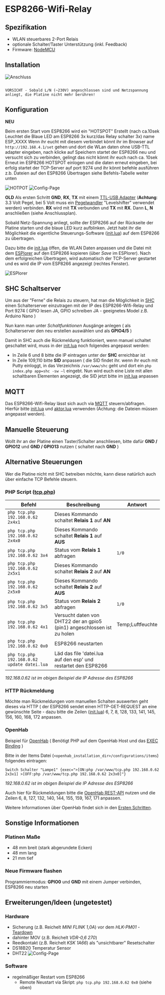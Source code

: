 # ESP8266-Wifi-Relay

## Spezifikation

- WLAN steuerbares 2-Port Relais
- optionale Schalter/Taster Unterstützung (inkl. Feedback)
- Firmware: [NodeMCU](https://github.com/nodemcu/nodemcu-firmware/blob/master/README.md) 

## Installation

![Anschluss](/pics/anschluss.png?raw=true)

```

VORSICHT - Sobald L/N (~230V) angeschlossen sind und Netzspannung anliegt, die Platine nicht mehr berühren!

```
## Konfiguration

**NEU**


Beim ersten Start vom ESP8266 wird ein "HOTSPOT" Erstellt (nach ca.10sek Leuchtet die Blaue LED am ESP8266 3x kurz/das Relay schalter 3x) name ESP_XXXX Wenn ihr eucht mit diesem verbindet könnt ihr im Browser auf `http://192.168.4.1/set` gehen und dort die WLan daten ohne USB-TTL adapter eingeben, nach klicke auf Speichern startet der ESP8266 neu und versucht sich zu verbinden, gelingt das nicht könnt ihr euch nach ca. 10sek Erneut im ESP8266 HOTSPOT einlogen und die daten erneut eingeben, bei erfolg startet der TCP-Server auf port 9274 und ihr könnt befehle ausführen z.b. Dateien auf den ESP8266 Übertragen siehe Befehls-Tabelle weiter unten

![HOTPOT](/pics/ssid.jpg?raw=true)
![Config-Page](/pics/set.jpg?raw=true)



**OLD**
Als ersten Schritt **GND**, **RX**, **TX** mit einem [TTL-USB Adapter](http://www.elecfreaks.com/wiki/index.php?title=USB_to_RS232_Converter) (**Achtung**: 3.3 Volt Pegel, bei 5 Volt muss ein [Pegelwandler](https://www.mikrocontroller.net/articles/Pegelwandler) "Levelshifter" verwendet werden) verbinden. **RX** wird mit **TX** verbunden und **TX** mit **RX**. Dann **L**, **N** anschließen (siehe Anschlussplan).

Sobald Netz-Spannung anliegt, sollte der ESP8266 auf der Rückseite der Platine starten und die blaue LED kurz aufblinken. Jetzt habt ihr die Möglichkeit die eigentliche Steuerungs-Software ([init.lua](/lua-tcp/init.lua)) auf dem ESP8266 zu übertragen.

Dazu bitte die [init.lua](/lua-tcp/init.lua) öffen, die WLAN Daten anpassen und die Datei mit dem [ESPlorer](http://esp8266.ru/esplorer/) auf den ESP8266 kopieren (über *Save* im ESPlorer). Nach dem erfolgreichen Übertragen, wird automatisch der TCP-Server gestartet und es wird die IP vom ESP8266 angezeigt (rechtes Fenster).

![ESPlorer](/pics/esplorer.png?raw=true)

## SHC Schaltserver

Um aus der "Ferne" die Relais zu steuern, hat man die Möglichkeit in [SHC](http://rpi-controlcenter.de/) einen Schalterserver einzutragen mit der IP des ESP8266-Wifi-Relay und Port 9274 ( GPIO lesen JA, GPIO schreiben JA - geeignetes Model z.B. Arduino Nano ) 

Nun kann man unter *Schaltfunktionen* Ausgänge anlegen ( als Schalterserver den neu erstellen auswählen und als **GPIO4/5** )  

Damit in SHC auch die Rückmeldung funktioniert, wenn manuel schaltet geschaltet wird, muss in der [init.lua](/lua-tcp/init.lua) noch folgendes angepasst werden:

- In Zeile 6 und 8 bitte die IP eintragen unter der **SHC** erreichbar ist
- In Zeile 109,110 bitte **SID** anpassen  ( die SID findet ihr. wenn ihr euch mit Putty einloggt, in das Verzeichnis `/var/www/shc` geht und dort ein `php index.php app=shc -sw –l` eingebt. Nun wird euch eine Liste mit allen schaltbaren Elementen angezeigt, die SID jetzt bitte im [init.lua](/lua-tcp/init.lua) anpassen

## MQTT

Das ESP8266-Wifi-Relay lässt sich auch via [MQTT](https://primalcortex.wordpress.com/2015/02/06/nodemcu-and-mqtt-how-to-start/) steuern/abfragen. Hierfür bitte [init.lua](/lua-mqtt/init.lua) und [aktor.lua](/lua-mqtt/aktor.lua) verwenden (Achtung: die Dateien müssen angepasst werden).

## Manuelle Steuerung

Wollt ihr an der Platine einen Taster/Schalter anschliesen, bitte dafür **GND / GPIO12** und  **GND / GPIO13** nutzen ( schaltet nach **GND** ) 

## Alternative Steuerungen

Wer die Platine nicht mit SHC betreiben möchte, kann diese natürlich auch über einfache TCP Befehle steuern.

### PHP Script ([tcp.php](/tcp.php))

| Befehl  | Beschreibung | Antwort |
| ------------- | ------------- | ------------- |
| `php tcp.php 192.168.0.62 2x4x1` | Dieses Kommando schaltet **Relais 1** auf **AN** | |
| `php tcp.php 192.168.0.62 2x4x0` | Dieses Kommando schaltet **Relais 1** auf **AUS** | |
| `php tcp.php 192.168.0.62 3x4` | Status vom **Relais 1** abfragen | `1/0` |
| `php tcp.php 192.168.0.62 2x5x1` | Dieses Kommando schaltet **Relais 2** auf **AN** | |
| `php tcp.php 192.168.0.62 2x5x0` | Dieses Kommando schaltet **Relais 2** auf **AUS** | |
| `php tcp.php 192.168.0.62 3x5` | Status vom **Relais 2** abfragen | `1/0` |
| `php tcp.php 192.168.0.62 4x1`  | Versucht daten von DHT22 der an gpio5 (pin1) angeschlossen ist zu holen | Temp;Luftfeuchte |
| `php tcp.php 192.168.0.62 0x0` | ESP8266 neustarten | |
| `php tcp.php 192.168.0.62 update datei.lua` | Läd das file 'datei.lua auf den esp' und restartet den ESP8266 | | 

*192.168.0.62 ist im obigen Beispiel die IP Adresse des ESP8266*

### HTTP Rückmeldung

Möchte man Rückmeldungen vom manuellen Schalten auswerten geht dieses via HTTP ( der ESP8266 sendet einen HTTP-GET-REQUEST an eine gewünschte Seite - dazu bitte die Zeilen ([init.lua](/lua-tcp/init.lua)) 6, 7, 8, 128, 133, 141, 145, 156, 160, 168, 172 anpassen.

### OpenHab

Beispiel für [OpenHab](http://www.openhab.org/) ( Benötigt PHP auf dem OpenHab Host und das [EXEC Binding](https://github.com/openhab/openhab/wiki/Exec-Binding) )

Bitte in der Items Datei (`<openhab_installation_dir>/configurations/items`) folgendes eintragen:

```
Switch Schalter "Lampe1" {exec=">[ON:php /var/www/tcp.php 192.168.0.62 2x3x1] >[OFF:php /var/www/tcp.php 192.168.0.62 2x3x0]"}
```

*192.168.0.62 ist im obigen Beispiel die IP Adresse des ESP8266*

Auch hier für Rückmeldungen bitte die [OpenHab REST-API](https://github.com/openhab/openhab/wiki/REST-API) nutzen und die Zeilen 6, 8, 127, 132, 140, 144, 155, 159, 167, 171 anpassen.

Weitere Informationen über OpenHab findet sich in den [Ersten Schritten](https://openhabdoc.readthedocs.org/de/latest/Beispiel/).

## Sonstige Informationen

### Platinen Maße

- 48 mm breit (stark abgerundete Ecken)
- 48 mm lang
- 21 mm tief

### Neue Firmware flashen

Programmiermodus: **GPIO0** und **GND** mit einem Jumper verbinden, ESP8266 neu starten

## Erweiterungen/Ideen (ungetestet)

### Hardware

- Sicherung (z.B. Reichelt *MINI FLINK 1,0A*) vor dem *HLK-PM01* - [Teardown](http://lygte-info.dk/review/Power%20Mains%20to%205V%200.6A%20Hi-Link%20HLK-PM01%20UK.html)
- dahinter MOV (z.B. Reichelt *VDR-0,6 270*)
- Reedkontakt (z.B. Reichelt *KSK 1A66*) als "unsichtbarer" Resetschalter
- DS18B20 Temperatur Sensor
- DHT22 
![Config-Page](/pics/dht22.jpg?raw=true)

### Software

- regelmäßiger Restart vom ESP8266
  * Remote Neustart via Skript: `php tcp.php 192.168.0.62 0x0` (siehe oben)

